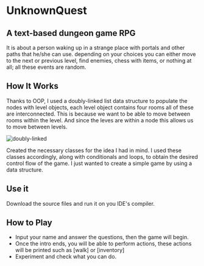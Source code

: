 # UnknownQuest
A text-based dungeon game RPG
---
It is about a person waking up in a strange place with portals and other paths that he/she can use.
depending on your choices you can either move to the next or previous level, find enemies,
chess with items, or nothing at all; all these events are random.



## How It Works

Thanks to OOP, I used a doubly-linked list data structure to populate the nodes with level objects,
each level object contains four rooms all of these are interconnected. This is because  we want to be able to move between 
rooms within the level. And since the leves are within a node this allows us to move between levels.

![doubly-linked](https://user-images.githubusercontent.com/22235903/140579896-9f778342-9805-40a8-b3bc-79a28cda649a.png)

Created the necessary classes for the idea I had in mind. I used these classes accordingly, along with conditionals and loops, to
obtain the desired control flow of the game. I just wanted to create a simple game by using a data structure.



## Use it
 Download the source files and run it on you IDE's compiler.



## How to Play

- Input your name and answer the questions, then the game will begin. 
 - Once the intro ends, you will be able to perform actions, these actions will be printed such as [walk] or [inventory]
 - Experiment and check what you can do.
 

